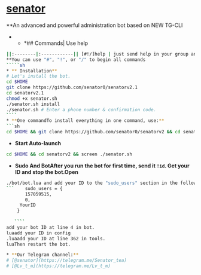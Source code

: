# [senator](https://telegram.me/Senator_tea)
**An advanced and powerful administration bot based on NEW TG-CLI
* * *## Commands| Use help 
`````sh
||:--------|:------------|| [#!/]help | just send help in your group and get the commands |
**You can use "#", "!", or "/" to begin all commands
`````sh
* ** Installation**
# Let's install the bot.
cd $HOME
git clone https://github.com/senator0/senatorv2.1
cd senatorv2.1
chmod +x senator.sh
./senator.sh install
./senator.sh # Enter a phone number & confirmation code.
````
* **One commandTo install everything in one command, use:**
```sh
cd $HOME && git clone https://github.com/senator0/senatorv2 && cd senatorv2 && chmod +x senator.sh && ./senator.sh install && ./senator.sh
`````
* **Start Auto-launch**
`````sh
cd $HOME && cd senatorv2 && screen ./senator.sh
`````
* **Sudo And BotAfter you run the bot for first time, send it `!id`. Get your ID and stop the bot.Open**

````sh
./bot/bot.lua and add your ID to the "sudo_users" section in the following format:
```    sudo_users = {
       157059515,
       0,
     YourID 
    } 
    
   ````
add your bot ID at line 4 in bot.
luaadd your ID in config
.luaadd your ID at line 362 in tools.
luaThen restart the bot.

* **Our Telegram channel:**
# [@senator](https://telegram.me/Senator_tea) 
# [@Lv_t_m](https://telegram.me/Lv_t_m)
